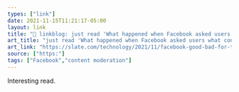 ```yaml
---
types: ["link"]
date: 2021-11-15T11:21:17-05:00
layout: link
title: "🔗 linkblog: just read 'What happened when Facebook asked users what content was good or bad for the world.'"
art_title: "just read 'What happened when Facebook asked users what content was good or bad for the world."
art_link: "https://slate.com/technology/2021/11/facebook-good-bad-for-the-world-gftw-bftw.html?via=rss"
source: ["https:"]
tags: ["Facebook","content moderation"]
---
```

Interesting read.
